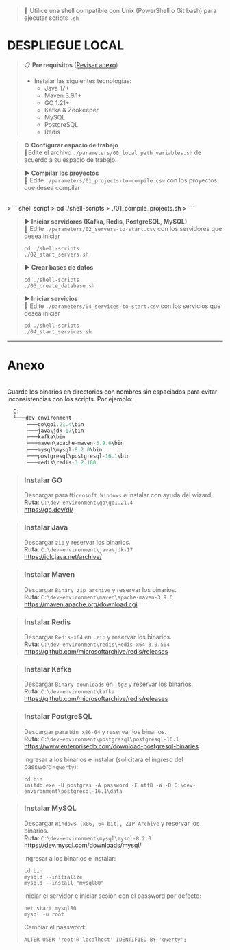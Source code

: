 > 📌 Utilice una shell compatible con Unix (PowerShell o Git bash) para ejecutar scripts `.sh`

# DESPLIEGUE LOCAL

> 📋 **Pre requisitos** ([Revisar anexo](#anexo))
> - Instalar las siguientes tecnologías:
>   - Java 17+
>   - Maven 3.9.1+
>   - GO 1.21+
>   - Kafka & Zookeeper
>   - MySQL
>   - PostgreSQL
>   - Redis

> ⚙️ **Configurar espacio de trabajo**
> <br>📄Edite el archivo `./parameters/00_local_path_variables.sh` de acuerdo a su espacio de trabajo.

> ▶️ **Compilar los proyectos**
<br>📄 Edite `./parameters/01_projects-to-compile.csv` con los proyectos que desea compilar
<br>
> ```shell script 
> cd ./shell-scripts
> ./01_compile_projects.sh
> ```

> ▶️ **Iniciar servidores (Kafka, Redis, PostgreSQL, MySQL)**
<br>📄 Edite `./parameters/02_servers-to-start.csv` con los servidores que desea iniciar
> ```shell script 
> cd ./shell-scripts
> ./02_start_servers.sh
> ```

> ▶️ **Crear bases de datos**
> ```shell script 
> cd ./shell-scripts
> ./03_create_database.sh
> ```

> ▶️ **Iniciar servicios**
<br>📄 Edite `./parameters/04_services-to-start.csv` con los servicios que desea iniciar
> ```shell script 
> cd ./shell-scripts
> ./04_start_services.sh
> ```


---

# Anexo

<br>Guarde los binarios en directorios con nombres sin espaciados para evitar inconsistencias con los scripts. Por ejemplo:
```javascript
  C:
  └───dev-environment
      ├───go\go1.21.4\bin
      ├───java\jdk-17\bin
      ├───kafka\bin
      ├───maven\apache-maven-3.9.6\bin
      ├───mysql\mysql-8.2.0\bin
      ├───postgresql\postgresql-16.1\bin
      └───redis\redis-3.2.100
```

> ### Instalar GO
> Descargar para `Microsoft Windows` e instalar con ayuda del wizard.
> <br>**Ruta**: `C:\dev-environment\go\go1.21.4`
> <br>https://go.dev/dl/

> ### Instalar Java
> Descargar `zip` y reservar los binarios.
> <br>**Ruta**: `C:\dev-environment\java\jdk-17`
> <br>https://jdk.java.net/archive/

> ### Instalar Maven
> Descargar `Binary zip archive` y reservar los binarios.
> <br>**Ruta**: `C:\dev-environment\maven\apache-maven-3.9.6`
> <br>https://maven.apache.org/download.cgi

> ### Instalar Redis
> Descargar `Redis-x64` en `.zip` y reservar los binarios.
> <br>**Ruta**: `C:\dev-environment\redis\Redis-x64-3.0.504`
> <br>https://github.com/microsoftarchive/redis/releases

> ### Instalar Kafka
> Descargar `Binary downloads` en `.tgz` y reservar los binarios.
> <br>**Ruta**: `C:\dev-environment\kafka`
> <br>https://github.com/microsoftarchive/redis/releases

> ### Instalar PostgreSQL
> Descargar para `Win x86-64` y reservar los binarios.
> <br>**Ruta**: `C:\dev-environment\postgresql\postgresql-16.1`
> <br>https://www.enterprisedb.com/download-postgresql-binaries
>
> Ingresar a los binarios e instalar (solicitará el ingreso del password=`qwerty`):
> ```
> cd bin
> initdb.exe -U postgres -A password -E utf8 -W -D C:\dev-environment\postgresql-16.1\data
> ```

> ### Instalar MySQL
> Descargar `Windows (x86, 64-bit), ZIP Archive` y reservar los binarios.
> <br>**Ruta**: `C:\dev-environment\mysql\mysql-8.2.0`
> <br>https://dev.mysql.com/downloads/mysql/
>
> Ingresar a los binarios e instalar:
> ```
> cd bin
> mysqld --initialize
> mysqld --install "mysql80"
> ```
> Iniciar el servidor e iniciar sesión con el password por defecto:
> ```
> net start mysql80
> mysql -u root
> ```
> Cambiar el password:
> ```
> ALTER USER 'root'@'localhost' IDENTIFIED BY 'qwerty';
> ```
